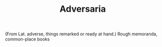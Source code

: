 ---
title: Adversaria
letter: A
permalink: "/definitions/adversaria.html"
body: "(From Lat. adverse, things remarked or ready at hand.) Rough memoranda, common-place
  books"
published_at: '2018-07-07'
layout: post
---